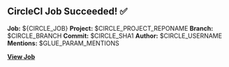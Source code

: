 ## CircleCI Job Succeeded! ✅  
**Job:** ${CIRCLE_JOB}
**Project:** $CIRCLE_PROJECT_REPONAME
**Branch:** $CIRCLE_BRANCH
**Commit:** $CIRCLE_SHA1
**Author:** $CIRCLE_USERNAME
**Mentions:** $GLUE_PARAM_MENTIONS

[**View Job**](${CIRCLE_BUILD_URL})
